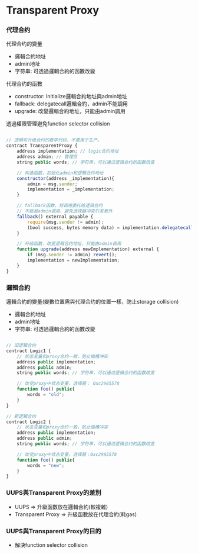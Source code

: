 # Transparent Proxy
### 代理合约
代理合约的變量

- 邏輯合約地址
- admin地址
- 字符串: 可透過邏輯合約的函數改變

代理合约的函數
- constructor: Initialize邏輯合約地址與admin地址
- fallback: delegatecall邏輯合約，admin不能調用
- upgrade: 改變邏輯合約地址，只能由admin調用

透過權限管理避免function selector collision

```jsx

// 透明可升级合约的教学代码，不要用于生产。
contract TransparentProxy {
    address implementation; // logic合约地址
    address admin; // 管理员
    string public words; // 字符串，可以通过逻辑合约的函数改变

    // 构造函数，初始化admin和逻辑合约地址
    constructor(address _implementation){
        admin = msg.sender;
        implementation = _implementation;
    }

    // fallback函数，将调用委托给逻辑合约
    // 不能被admin调用，避免选择器冲突引发意外
    fallback() external payable {
        require(msg.sender != admin);
        (bool success, bytes memory data) = implementation.delegatecall(msg.data);
    }

    // 升级函数，改变逻辑合约地址，只能由admin调用
    function upgrade(address newImplementation) external {
        if (msg.sender != admin) revert();
        implementation = newImplementation;
    }
}
```

### 邏輯合約
邏輯合約的變量(變數位置需與代理合约的位置一樣，防止storage collision)

- 邏輯合約地址
- admin地址
- 字符串: 可透過邏輯合約的函數改變

```jsx

// 旧逻辑合约
contract Logic1 {
    // 状态变量和proxy合约一致，防止插槽冲突
    address public implementation; 
    address public admin; 
    string public words; // 字符串，可以通过逻辑合约的函数改变

    // 改变proxy中状态变量，选择器： 0xc2985578
    function foo() public{
        words = "old";
    }
}

// 新逻辑合约
contract Logic2 {
    // 状态变量和proxy合约一致，防止插槽冲突
    address public implementation;
    address public admin; 
    string public words; // 字符串，可以通过逻辑合约的函数改变

    // 改变proxy中状态变量，选择器：0xc2985578
    function foo() public{
        words = "new";
    }
}
```
### UUPS與Transparent Proxy的差別
- UUPS => 升級函數放在邏輯合約(較複雜)
- Transparent Proxy => 升級函數放在代理合約(耗gas)

### UUPS與Transparent Proxy的目的
- 解決function selector collision
